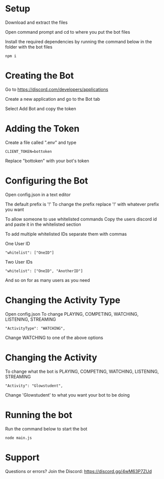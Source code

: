 # Setup

Download and extract the files

Open command prompt and cd to where you put the bot files

Install the required dependencies by running the command below in the folder with the bot files
```
npm i
```

# Creating the Bot
Go to https://discord.com/developers/applications

Create a new application and go to the Bot tab

Select Add Bot and copy the token

# Adding the Token
Create a file called ".env" and type
```
CLIENT_TOKEN=bottoken
```
Replace "bottoken" with your bot's token

# Configuring the Bot
Open config.json in a text editor

The default prefix is '!'
To change the prefix replace '!' with whatever prefix you want

To allow someone to use whitelisted commands
Copy the users discord id and paste it in the whitelisted section

To add multiple whitelisted IDs separate them with commas

One User ID
```
"whitelist": ["OneID"]
```

Two User IDs
```
"whitelist": ["OneID", "AnotherID"]
```
And so on for as many users as you need


# Changing the Activity Type
Open config.json
To change PLAYING, COMPETING, WATCHING, LISTENING, STREAMING
```
"ActivityType": "WATCHING",
```
Change WATCHING to one of the above options

# Changing the Activity
To change what the bot is PLAYING, COMPETING, WATCHING, LISTENING, STREAMING
```
"Activity": "Glowstudent",
```
Change 'Glowstudent' to what you want your bot to be doing

# Running the bot
Run the command below to start the bot
```
node main.js
```

# Support
Questions or errors?
Join the Discord: https://discord.gg/4wM63P7ZUd
